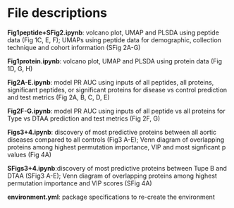 # File descriptions
**Fig1peptide+SFig2.ipynb**: volcano plot, UMAP and PLSDA using peptide data (Fig 1C, E, F); UMAPs using peptide data for demographic, collection technique and cohort information (SFig 2A-G)  

**Fig1protein.ipynb**: volcano plot, UMAP and PLSDA using protein data (Fig 1D, G, H)  

**Fig2A-E.ipynb**: model PR AUC using inputs of all peptides, all proteins, significant peptides, or significant proteins for disease vs control prediction and test metrics (Fig 2A, B, C, D, E)  

**Fig2F-G.ipynb**: model PR AUC using inputs of all peptide vs all proteins for Type vs DTAA prediction and test metrics (Fig 2F, G)  

**Figs3+4.ipynb**: discovery of most predictive proteins between all aortic diseases compared to all controls (Fig3 A-E); Venn diagram of overlapping proteins among highest permutation importance, VIP and most signficant p values (Fig 4A)  

**SFigs3+4.ipynb**:discovery of most predictive proteins between Tupe B and DTAA (SFig3 A-E); Venn diagram of overlapping proteins among highest permutation importance and VIP scores (SFig 4A)  

**environment.yml**: package specifications to re-create the environment  

